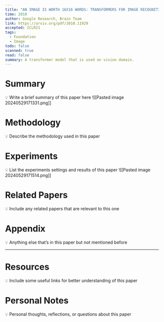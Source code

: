 ```yaml
---
title: "AN IMAGE IS WORTH 16X16 WORDS: TRANSFORMERS FOR IMAGE RECOGNITION AT SCALE"
time: 2010
author: Google Research, Brain Team
link: https://arxiv.org/pdf/2010.11929
accepted: ICLR21
tags:
  - Foundation
  - Image
todo: false
scanned: true
read: false
summary: A transformer model that is used on vision domain.
---
```

# Summary
💡 Write a brief summary of this paper here
![[Pasted image 20240529171331.png]]
# Methodology
💡 Describe the methodology used in this paper

# Experiments
💡 List the experiments settings and results of this paper
![[Pasted image 20240529171514.png]]

# Related Papers
💡 Include any related papers that are relevant to this one

# Appendix
💡 Anything else that’s in this paper but not mentioned before

---
# Resources
💡 Include some useful links for better understanding of this paper

# Personal Notes
💡 Personal thoughts, reflections, or questions about this paper